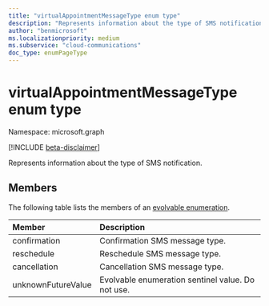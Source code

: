 ```yaml
---
title: "virtualAppointmentMessageType enum type"
description: "Represents information about the type of SMS notification."
author: "benmicrosoft"
ms.localizationpriority: medium
ms.subservice: "cloud-communications"
doc_type: enumPageType
---
```


# virtualAppointmentMessageType enum type

Namespace: microsoft.graph

[!INCLUDE [beta-disclaimer](../../includes/beta-disclaimer.md)]

Represents information about the type of SMS notification. 

## Members
The following table lists the members of an [evolvable enumeration](/graph/best-practices-concept#handling-future-members-in-evolvable-enumerations).

|Member|Description|
|:---|:---|
| confirmation|Confirmation SMS message type. |
| reschedule|Reschedule SMS message type. |
| cancellation|Cancellation SMS message type. |
| unknownFutureValue|Evolvable enumeration sentinel value. Do not use. |
